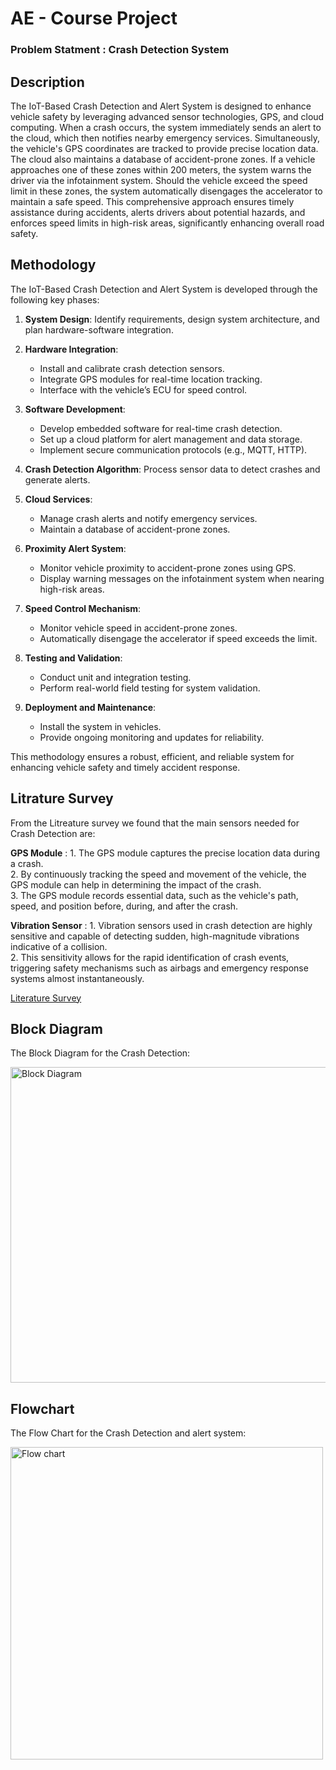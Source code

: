 # AE - Course Project 

### Problem Statment : Crash Detection System
## Description
The IoT-Based Crash Detection and Alert System is designed to enhance vehicle safety by leveraging advanced sensor technologies, GPS, and cloud computing. When a crash occurs, the system immediately sends an alert to the cloud, which then notifies nearby emergency services. Simultaneously, the vehicle's GPS coordinates are tracked to provide precise location data. The cloud also maintains a database of accident-prone zones. If a vehicle approaches one of these zones within 200 meters, the system warns the driver via the infotainment system. Should the vehicle exceed the speed limit in these zones, the system automatically disengages the accelerator to maintain a safe speed. This comprehensive approach ensures timely assistance during accidents, alerts drivers about potential hazards, and enforces speed limits in high-risk areas, significantly enhancing overall road safety.

## Methodology

The IoT-Based Crash Detection and Alert System is developed through the following key phases:

1. **System Design**: Identify requirements, design system architecture, and plan hardware-software integration.

2. **Hardware Integration**: 
   - Install and calibrate crash detection sensors.
   - Integrate GPS modules for real-time location tracking.
   - Interface with the vehicle’s ECU for speed control.

3. **Software Development**:
   - Develop embedded software for real-time crash detection.
   - Set up a cloud platform for alert management and data storage.
   - Implement secure communication protocols (e.g., MQTT, HTTP).

4. **Crash Detection Algorithm**: Process sensor data to detect crashes and generate alerts.

5. **Cloud Services**:
   - Manage crash alerts and notify emergency services.
   - Maintain a database of accident-prone zones.

6. **Proximity Alert System**: 
   - Monitor vehicle proximity to accident-prone zones using GPS.
   - Display warning messages on the infotainment system when nearing high-risk areas.

7. **Speed Control Mechanism**:
   - Monitor vehicle speed in accident-prone zones.
   - Automatically disengage the accelerator if speed exceeds the limit.

8. **Testing and Validation**:
   - Conduct unit and integration testing.
   - Perform real-world field testing for system validation.

9. **Deployment and Maintenance**:
   - Install the system in vehicles.
   - Provide ongoing monitoring and updates for reliability.

This methodology ensures a robust, efficient, and reliable system for enhancing vehicle safety and timely accident response.

## Litrature Survey
From the Litreature survey we found that the main sensors needed for Crash Detection are: <br /> 


**GPS Module** : 1. The GPS module captures the precise location data during a crash. <br /> 
2. By continuously tracking the speed and movement of the vehicle, the GPS module can help in determining the impact of the crash.<br /> 
3. The GPS module records essential data, such as the vehicle's path, speed, and position before, during, and after the crash. 

**Vibration Sensor** : 1. Vibration sensors used in crash detection are highly sensitive and capable of detecting sudden, high-magnitude vibrations indicative of a collision. <br /> 
2. This sensitivity allows for the rapid identification of crash events, triggering safety mechanisms such as airbags and emergency response systems almost instantaneously.<br /> 


[Literature Survey](https://github.com/JadenEkbote/crashDetection.github.io/tree/main/resarch)



## Block Diagram
The Block Diagram for the Crash Detection:


<img width="505" alt="Block Diagram" src="https://github.com/JadenEkbote/crashDetection.github.io/assets/97228905/3f19a8aa-582e-404f-975e-e7f4afcb129b">

## Flowchart
The Flow Chart for the Crash Detection and alert system:




<img width="500" alt="Flow chart" src=https://github.com/JadenEkbote/crashDetection.github.io/assets/97268081/bf95886f-91e4-493f-9d34-a79183255b56>


